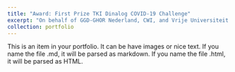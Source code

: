 ```yaml
---
title: "Award: First Prize TKI Dinalog COVID-19 Challenge"
excerpt: "On behalf of GGD-GHOR Nederland, CWI, and Vrije Universiteit Amsterdam I have worked in a team of students Business Analytics on the optimization of the distribution of vaccines over all the vaccination centers during the first and second round of COVID-19 vaccinations. For our work, we have used Python, Gurobi for optimization and Dash for visualizations. More information can be found <a href="https://vu.nl/nl/verhalen/vu-studenten-winnen-eerste-prijs-voor-vaccinatieplan">here</a>."
collection: portfolio
---
```


This is an item in your portfolio. It can be have images or nice text. If you name the file .md, it will be parsed as markdown. If you name the file .html, it will be parsed as HTML. 
